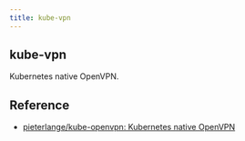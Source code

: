 ```yaml
---
title: kube-vpn
---
```


## kube-vpn
Kubernetes native OpenVPN.

## Reference
* [pieterlange/kube-openvpn: Kubernetes native OpenVPN](https://github.com/pieterlange/kube-openvpn)
